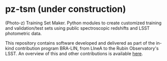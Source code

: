 # pz-tsm (under construction)

(Photo-z) Training Set Maker. Python modules to create customized training and validation/test sets using public spectroscopic redshifts and LSST photometric data. 

This repository contains software developed and delivered as part of the in-kind contribution program BRA-LIN, from LIneA to the Rubin Observatory's LSST. An overview of this and other contributions is available [here](https://linea-it.github.io/pz-lsst-inkind-doc/).  
